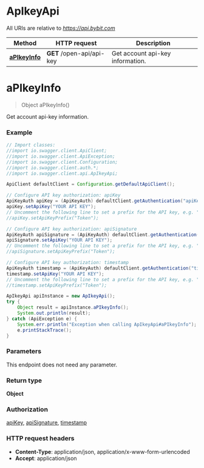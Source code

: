 # ApIkeyApi

All URIs are relative to *https://api.bybit.com*

Method | HTTP request | Description
------------- | ------------- | -------------
[**aPIkeyInfo**](ApIkeyApi.md#aPIkeyInfo) | **GET** /open-api/api-key | Get account api-key information.


<a name="aPIkeyInfo"></a>
# **aPIkeyInfo**
> Object aPIkeyInfo()

Get account api-key information.

### Example
```java
// Import classes:
//import io.swagger.client.ApiClient;
//import io.swagger.client.ApiException;
//import io.swagger.client.Configuration;
//import io.swagger.client.auth.*;
//import io.swagger.client.api.ApIkeyApi;

ApiClient defaultClient = Configuration.getDefaultApiClient();

// Configure API key authorization: apiKey
ApiKeyAuth apiKey = (ApiKeyAuth) defaultClient.getAuthentication("apiKey");
apiKey.setApiKey("YOUR API KEY");
// Uncomment the following line to set a prefix for the API key, e.g. "Token" (defaults to null)
//apiKey.setApiKeyPrefix("Token");

// Configure API key authorization: apiSignature
ApiKeyAuth apiSignature = (ApiKeyAuth) defaultClient.getAuthentication("apiSignature");
apiSignature.setApiKey("YOUR API KEY");
// Uncomment the following line to set a prefix for the API key, e.g. "Token" (defaults to null)
//apiSignature.setApiKeyPrefix("Token");

// Configure API key authorization: timestamp
ApiKeyAuth timestamp = (ApiKeyAuth) defaultClient.getAuthentication("timestamp");
timestamp.setApiKey("YOUR API KEY");
// Uncomment the following line to set a prefix for the API key, e.g. "Token" (defaults to null)
//timestamp.setApiKeyPrefix("Token");

ApIkeyApi apiInstance = new ApIkeyApi();
try {
    Object result = apiInstance.aPIkeyInfo();
    System.out.println(result);
} catch (ApiException e) {
    System.err.println("Exception when calling ApIkeyApi#aPIkeyInfo");
    e.printStackTrace();
}
```

### Parameters
This endpoint does not need any parameter.

### Return type

**Object**

### Authorization

[apiKey](../README.md#apiKey), [apiSignature](../README.md#apiSignature), [timestamp](../README.md#timestamp)

### HTTP request headers

 - **Content-Type**: application/json, application/x-www-form-urlencoded
 - **Accept**: application/json

